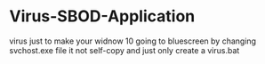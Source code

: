 # Virus-SBOD-Application
virus just to make your widnow 10 going to bluescreen by changing svchost.exe file it not self-copy and just only create a virus.bat
